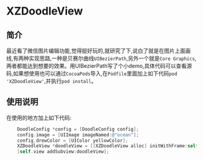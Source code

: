 XZDoodleView
====
## 简介
最近看了微信图片编辑功能,觉得挺好玩的,就研究了下,说白了就是在图片上面画线,有两种实现思路,一种是贝赛尔曲线`UIBezierPath`,另外一个就是`Core Graphics`,两者都能达到想要的效果。用UIBezierPath写了个小demo,具体代码可以查看源码,如果想使用也可以通过`CocoaPods`导入,在`Podfile`里面加上如下代码`pod 'XZDoodleView'`,并执行`pod install`。
## 使用说明
在使用的地方加上如下代码:

```Objective-C
	DoodleConfig *config = [DoodleConfig config];
	config.image = [UIImage imageNamed:@"ocean"];
	config.drewColor = [UIColor yellowColor];
	XZDoodleView *doodleView = [[XZDoodleView alloc] initWithFrame:self.view.bounds config:config];
	[self.view addSubview:doodleView];

```
